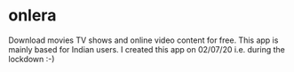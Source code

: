 # onlera
Download movies TV shows and online video content for free. This app is mainly based for Indian users. I created this app on 02/07/20 i.e. during the lockdown :-)
